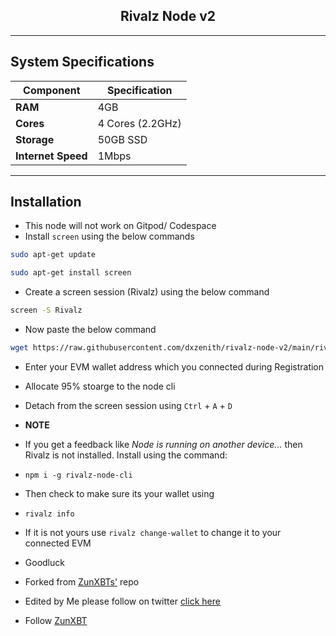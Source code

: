<h2 align=center> Rivalz Node v2 </h2>

---
## System Specifications

| Component        | Specification   |
|------------------|-----------------|
| **RAM**          | 4GB             |
| **Cores**        | 4 Cores (2.2GHz) |
| **Storage**      | 50GB SSD        |
| **Internet Speed**| 1Mbps           |
---
## Installation

- This node will not work on Gitpod/ Codespace
- Install `screen` using the below commands
```bash
sudo apt-get update
```
```bash
sudo apt-get install screen
```
- Create a screen session (Rivalz) using the below command
```bash
screen -S Rivalz
```
- Now paste the below command
```bash
wget https://raw.githubusercontent.com/dxzenith/rivalz-node-v2/main/rivalz.sh && chmod +x rivalz.sh && ./rivalz.sh
```
- Enter your EVM wallet address which you connected during Registration
- Allocate 95% stoarge to the node cli
- Detach from the screen session using `Ctrl` + `A` + `D`

- **NOTE**
- If you get a feedback like *Node is running on another device...* then Rivalz is not installed. Install using the command:
- `npm i -g rivalz-node-cli`
- Then check to make sure its your wallet using
- `rivalz info`
- If it is not yours use `rivalz change-wallet` to change it to your connected EVM
- Goodluck

- Forked from [ZunXBTs'](https://github.com/dxzenith/rivalz-node-v2) repo
- Edited by Me please follow on twitter [click here](https://x.com/dwikevellan)
- Follow [ZunXBT](https://x.com/zunxbt?s=21)
